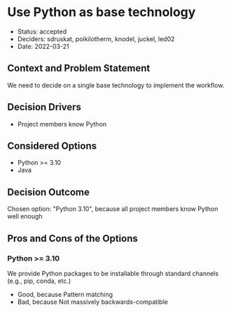 <!--
SPDX-FileCopyrightText: 2022 German Aerospace Center (DLR), Forschungszentrum Jülich, Helmholtz-Zentrum Dresden-Rossendorf

SPDX-License-Identifier: CC-BY-SA-4.0
-->

# Use Python as base technology

* Status: accepted
* Deciders: sdruskat, poikilotherm, knodel, juckel, led02
* Date: 2022-03-21

## Context and Problem Statement

We need to decide on a single base technology to implement the workflow.

## Decision Drivers

* Project members know Python

## Considered Options

* Python >= 3.10
* Java

## Decision Outcome

Chosen option: "Python 3.10", because all project members know Python well enough

## Pros and Cons of the Options

### Python >= 3.10

We provide Python packages to be installable through standard channels (e.g., pip, conda, etc.)

* Good, because Pattern matching
* Bad, because Not massively backwards-compatible
